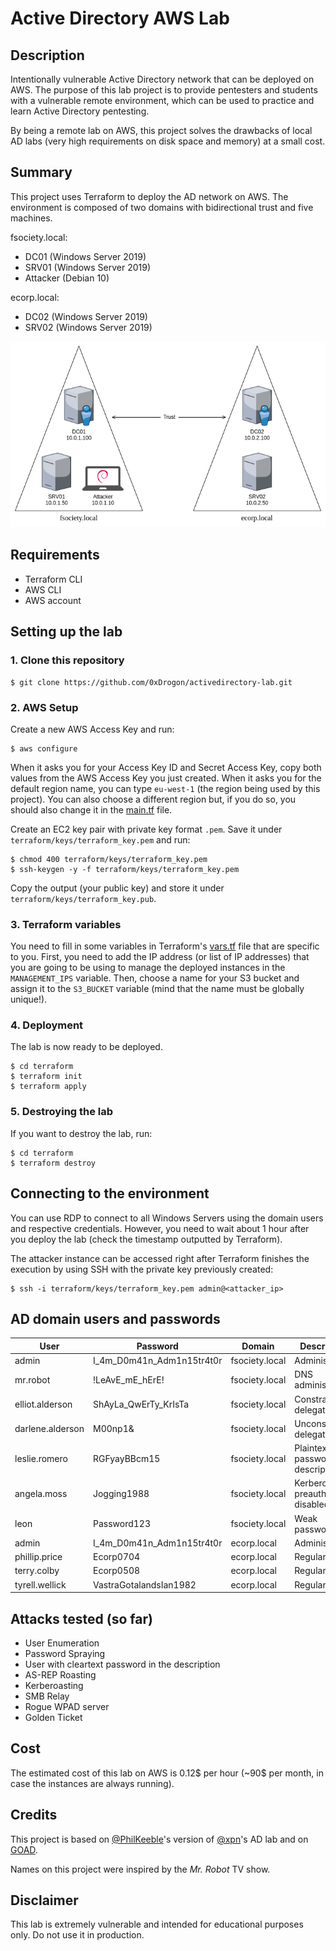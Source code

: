 # Active Directory AWS Lab


## Description

Intentionally vulnerable Active Directory network that can be deployed on AWS. The purpose of this lab project is to provide pentesters and students with a vulnerable remote environment, which can be used to practice and learn Active Directory pentesting.

By being a remote lab on AWS, this project solves the drawbacks of local AD labs (very high requirements on disk space and memory) at a small cost.


## Summary

This project uses Terraform to deploy the AD network on AWS. The environment is composed of two domains with bidirectional trust and five machines.

fsociety.local:
* DC01 (Windows Server 2019)
* SRV01 (Windows Server 2019)
* Attacker (Debian 10)

ecorp.local:
* DC02 (Windows Server 2019)
* SRV02 (Windows Server 2019)

![overview.png](./utils/overview.png)


## Requirements

* Terraform CLI
* AWS CLI
* AWS account


## Setting up the lab

### 1. Clone this repository

```
$ git clone https://github.com/0xDrogon/activedirectory-lab.git
```

### 2. AWS Setup

Create a new AWS Access Key and run:

```
$ aws configure
```

When it asks you for your Access Key ID and Secret Access Key, copy both values from the AWS Access Key you just created. When it asks you for the default region name, you can type `eu-west-1` (the region being used by this project). You can also choose a different region but, if you do so, you should also change it in the [main.tf](./terraform/main.tf) file.

Create an EC2 key pair with private key format `.pem`. Save it under `terraform/keys/terraform_key.pem` and run:

```
$ chmod 400 terraform/keys/terraform_key.pem
$ ssh-keygen -y -f terraform/keys/terraform_key.pem
```

Copy the output (your public key) and store it under `terraform/keys/terraform_key.pub`.

### 3. Terraform variables

You need to fill in some variables in Terraform's [vars.tf](./terraform/vars.tf) file that are specific to you. First, you need to add the IP address (or list of IP addresses) that you are going to be using to manage the deployed instances in the `MANAGEMENT_IPS` variable. Then, choose a name for your S3 bucket and assign it to the `S3_BUCKET` variable (mind that the name must be globally unique!).

### 4. Deployment

The lab is now ready to be deployed.

```
$ cd terraform
$ terraform init
$ terraform apply
```

### 5. Destroying the lab

If you want to destroy the lab, run:

```
$ cd terraform
$ terraform destroy
```


## Connecting to the environment

You can use RDP to connect to all Windows Servers using the domain users and respective credentials. However, you need to wait about 1 hour after you deploy the lab (check the timestamp outputted by Terraform).

The attacker instance can be accessed right after Terraform finishes the execution by using SSH with the private key previously created:

```
$ ssh -i terraform/keys/terraform_key.pem admin@<attacker_ip>
```


## AD domain users and passwords

| User             | Password                  | Domain         | Description                       |
|------------------|---------------------------|----------------|-----------------------------------|
| admin            | I_4m_D0m41n_Adm1n15tr4t0r | fsociety.local | Administrator                     |
| mr.robot         | !LeAvE_mE_hErE!           | fsociety.local | DNS administrator                 |
| elliot.alderson  | ShAyLa_QwErTy_KrIsTa      | fsociety.local | Constrained delegation            |
| darlene.alderson | M00np1&                   | fsociety.local | Unconstrained delegation          |
| leslie.romero    | RGFyayBBcm15              | fsociety.local | Plaintext password in description |
| angela.moss      | Jogging1988               | fsociety.local | Kerberos preauth disabled         |
| leon             | Password123               | fsociety.local | Weak password                     |
| admin            | I_4m_D0m41n_Adm1n15tr4t0r | ecorp.local    | Administrator                     |
| phillip.price    | Ecorp0704                 | ecorp.local    | Regular user                      |
| terry.colby      | Ecorp0508                 | ecorp.local    | Regular user                      |
| tyrell.wellick   | VastraGotalandsIan1982    | ecorp.local    | Regular user                      |


## Attacks tested (so far)

* User Enumeration
* Password Spraying
* User with cleartext password in the description
* AS-REP Roasting
* Kerberoasting 
* SMB Relay
* Rogue WPAD server
* Golden Ticket


## Cost

The estimated cost of this lab on AWS is 0.12$ per hour (~90$ per month, in case the instances are always running).


## Credits

This project is based on [@PhilKeeble](https://github.com/PhilKeeble/AWS-RedTeam-ADLab)'s version of [@xpn](https://github.com/xpn/DemoLab)'s AD lab and on [GOAD](https://github.com/Orange-Cyberdefense/GOAD).

Names on this project were inspired by the *Mr. Robot* TV show.


## Disclaimer

This lab is extremely vulnerable and intended for educational purposes only. Do not use it in production.
